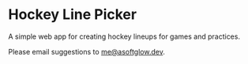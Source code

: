 # Hockey Line Picker
A simple web app for creating hockey lineups for games and practices.

Please email suggestions to [me@asoftglow.dev](mailto:me@asoftglow.dev).

